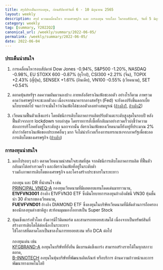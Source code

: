 ```yaml
---
title: สรุปประเด็นการลงทุน, ก่อนสัปดาห์วันที่ 6 - 10 มิถุนายน 2565
layout: weekly
description: สรุป ความเคลื่อนไหว ทางเศรษฐกิจ และ การลงทุน รอบโลก ในรอบสัปดาห์, วันที่ 5 มิถุนายน 2565
category: weekly
tag: [summary, Y2022Q2]
canonical_url: /weekly/summary/2022-06-05/
permalink: /weekly/summary/2022-06-05/
date: 2022-06-04
---
```


### ประเด็นน่าสนใจ

1. การเคลื่อนไหวรอบสัปดาห์ Dow Jones -0.94%, S&P500 -1.20%, NASDAQ -0.98%, EU STOXX 600 -0.87% (ยุโรป), CSI300 +2.21% (จีน), TOPIX +2.43% (ญี่ปุ่น), SENSEX +1.61% (อินเดีย), VN100 -0.55% (เวียดนาม), SET +0.54%

2. ตลาดหุ้นสหรัฐฯ ลดความผันผวนลงบ้าง ภายหลังอัตราเงินเฟ้อชะลอตัว อย่างไรก็ตาม ภาพรวมคาดว่าเศรษฐกิจจะชะลอตัวลง เนื่องจากธนาคารกลางสหรัฐฯ (Fed) จะยังคงปรับขึ้นดอกเบี้ยนโยบายต่อไป จนกว่าจะมั่นใจว่าเงินเฟ้อได้ชะลอตัวลงอย่างสมบูรณ์
([อ้างอิง1](https://www.cnbc.com/2022/06/02/stock-market-futures-open-to-close-news.html), 
[อ้างอิง2](https://www.cnbc.com/2022/06/03/feds-mester-says-inflation-hasnt-peaked-and-multiple-half-point-rate-hikes-are-needed.html)) 

3. เวียดนามฟื้นตัวแข็งแกร่ง โดยดัชนีการเติบโตภาคการผลิตปรับตัวแตะระดับสูงสุดในรอบปี หลังฟื้นตัวจากการ lockdown รอบล่าสุด โดยรายการสั่งซื้อที่กลับมาอย่างรวดเร็วบ่งชี้ว่าความต้องการบริโภคยังอยู่ในระดับสูง นอกจากนั้น อัตราเงินเฟ้อของเวียดนามก็ยังอยู่ที่ประมาณ 2% ต่ำกว่าอัตราเงินเฟ้อของประเทศอื่นๆ มาก จึงไม่น่ากังวลเรื่องการแทรกแซงจากภาครัฐเพื่อชะลอการเติบโตของเศรษฐกิจ 
([อ้างอิง](https://e.vnexpress.net/news/economy/manufacturing-growth-hits-13-month-high-4471581.html)) 



### การลงทุนน่าสนใจ

1. มองไปรอบๆ แล้ว ตลาดเวียดนามน่าสนใจสะสมที่สุด จากดัชนีการเติบโตภาคการผลิต ที่ฟื้นตัวกลับมาได้อย่างรวดเร็ว และอัตราเงินเฟ้อที่อยู่ในระดับต่ำ  
รวมถึงภาพการเติบโตของเศรษฐกิจ และโครงสร้างประชากรในระยะยาว<br><br>
กองทุน และ DR ที่น่าสนใจ เช่น  
[PRINCIPAL VNEQ-A](https://www.finnomena.com/fund/PRINCIPAL%20VNEQ-A) กองทุนเวียดนามที่มีผลตอบแทนโดดเด่นมายาวนาน,  
**E1VFVN3001** อ้างอิง E1VFVN30 ETF ซึ่งมีนโยบายการลงทุนอ้างอิงดัชนี VN30 หุ้นชั้นนำ 30 ตัวแรกของเวียดนาม,  
**FUEVFVND01** อ้างอิง DIAMOND ETF ซึ่งลงทุนในบริษัทเวียดนามที่มีสัดส่วนการถือครองของนักลงทุนต่างชาติสูง สะท้อนมุมมองโอกาสเป็น Super Stock 

2. หุ้นแข็งแกร่งทั่วโลก ยังควรมีไว้ติดพอร์ต และสามารถทยอยสะสมได้ เนื่องจากเป็นทรัพย์สินที่สร้างการเติบโตได้ต่อเนื่องในระยะยาว  
ใช้โอกาสที่ตลาดโลกเป็นขาลงในการทยอยสะสม หรือ DCA ต่อไป<br><br>
กองทุนเด่น เช่น  
[KFGBRAND-A](https://www.finnomena.com/fund/KFGBRAND-A) ลงทุนในบริษัทที่ยั่งยืน มีแบรนด์แข็งแกร่ง สามารถสร้างรายได้ในทุกสภาวะตลาด,  
[B-INNOTECH](https://www.finnomena.com/fund/B-INNOTECH) ลงทุนในหุ้นบริษัทที่พัฒนาผลิตภัณฑ์ หรือบริการ ด้านความก้าวหน้าและการพัฒนาทางเทคโนโลยี
